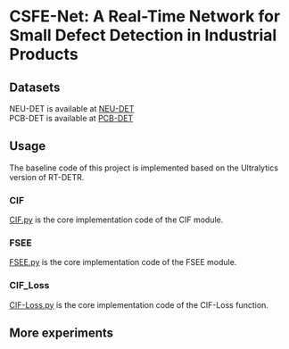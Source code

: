 # CSFE-Net: A Real-Time Network for Small Defect Detection in Industrial Products
## Datasets
NEU-DET is available at [NEU-DET](http://faculty.neu.edu.cn/songkechen/zh_CN/zdylm/263270/list/index.htm)  
PCB-DET is available at [PCB-DET](https://robotics.pkusz.edu.cn/resources/dataset/)
## Usage
The baseline code of this project is implemented based on the Ultralytics version of RT-DETR.
### CIF
[CIF.py](https://github.com/dispy000/CSFE-Net/blob/main/CIF.py) is the core implementation code of the CIF module.
### FSEE
[FSEE.py](https://github.com/dispy000/CSFE-Net/blob/main/FSEE.py) is the core implementation code of the FSEE module.
### CIF_Loss
[CIF-Loss.py](https://github.com/dispy000/CSFE-Net/blob/main/CIF-Loss.py) is the core implementation code of the CIF-Loss function.
## More experiments

